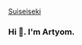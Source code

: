 [Suiseiseki](https://tenor.com/ru/view/desu-desu-hard-hard-anime-multicolor-eye-gif-20609459)
### Hi 👋. I'm Artyom. 
